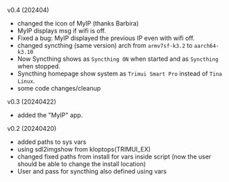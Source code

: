 v0.4  (202404)
  
  - changed the icon of MyIP (thanks Barbira)  
  - MyIP displays msg if wifi is off.  
  - Fixed a bug: MyIP displayed the previous IP even with wifi off.  
  - changed syncthing (same version) arch from `armv7sf-k3.2` to `aarch64-k3.10`  
  - Now Syncthing shows as `Syncthing ON` when started and as `Syncthing` when stopped.  
  - Syncthing homepage show system as `Trimui Smart Pro` instead of `Tina Linux`.  
  - some code changes/cleanup  

v0.3 (20240422)  
  
- added the "MyIP" app.  
  
v0.2 (20240420)  
  
- added paths to sys vars  
- using sdl2imgshow from kloptops(TRIMUI_EX)  
- changed fixed paths from install for vars inside script (now the user should be able to change the install location)  
- User and pass for syncthing also defined using vars  
